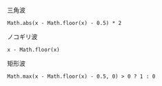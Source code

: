三角波

```
Math.abs(x - Math.floor(x) - 0.5) * 2
```

ノコギリ波
```
x - Math.floor(x)
```

矩形波

```
Math.max(x - Math.floor(x) - 0.5, 0) > 0 ? 1 : 0
```

